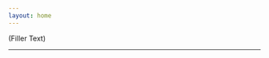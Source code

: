 ```yaml
---
layout: home
---
```


<!-- The 7<sup>th</sup> edition of the Wormshop will take place at Ghent University -->
<!-- from **September 2 - 5, 2024**. -->

<!-- --- -->

(Filler Text)

---
